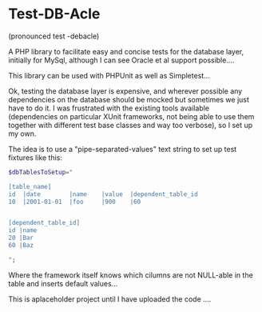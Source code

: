 Test-DB-Acle
============

(pronounced test -debacle)

A PHP library to facilitate easy and concise tests for the database layer, initially 
for MySql, although I can see Oracle et al support possible.... 

This library can be used with PHPUnit as well as Simpletest...

Ok, testing the database layer is expensive, and wherever possible any dependencies on the database should be mocked but sometimes we just have to do it. I was frustrated with the existing tools available (dependencies on particular XUnit frameworks, not being able to use them together with different test base classes and way too verbose), so I set up my own.

The idea is to use a "pipe-separated-values" text string to set up test fixtures like this:
```php
$dbTablesToSetup="

[table_name]
id  |date        |name    |value  |dependent_table_id
10  |2001-01-01  |foo     |900    |60


[dependent_table_id]
id |name
20 |Bar
60 |Baz

";
```

Where the framework itself knows which cilumns are not NULL-able in the table and inserts default values...

This is aplaceholder project until I have uploaded the code ....






